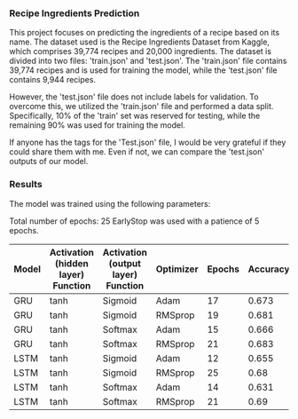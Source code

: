 ### Recipe Ingredients Prediction

This project focuses on predicting the ingredients of a recipe based on its name. The dataset used is the Recipe Ingredients Dataset from Kaggle, which comprises 39,774 recipes and 20,000 ingredients. The dataset is divided into two files: 'train.json' and 'test.json'. The 'train.json' file contains 39,774 recipes and is used for training the model, while the 'test.json' file contains 9,944 recipes.

However, the 'test.json' file does not include labels for validation. To overcome this, we utilized the 'train.json' file and performed a data split. Specifically, 10% of the 'train' set was reserved for testing, while the remaining 90% was used for training the model.

If anyone has the tags for the 'Test.json' file, I would be very grateful if they could share them with me. Even if not, we can compare the 'test.json' outputs of our model.

### Results

The model was trained using the following parameters:

Total number of epochs: 25
EarlyStop was used with a patience of 5 epochs.

| Model | Activation (hidden layer) Function | Activation (output layer) Function | Optimizer | Epochs | Accuracy |
| ----- | ---------------------------------- | ---------------------------------- | --------- | ------ | -------- |
| GRU   | tanh                               | Sigmoid                            | Adam      | 17     | 0.673    |
| GRU   | tanh                               | Sigmoid                            | RMSprop   | 19     | 0.681    |
| GRU   | tanh                               | Softmax                            | Adam      | 15     | 0.666    |
| GRU   | tanh                               | Softmax                            | RMSprop   | 21     | 0.683    |
| LSTM  | tanh                               | Sigmoid                            | Adam      | 12     | 0.655    |
| LSTM  | tanh                               | Sigmoid                            | RMSprop   | 25     | 0.68     |
| LSTM  | tanh                               | Softmax                            | Adam      | 14     | 0.631    |
| LSTM  | tanh                               | Softmax                            | RMSprop   | 21     | 0.69     |
